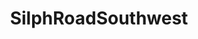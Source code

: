 ---
title: SilphRoadSouthwest
crosslinks:
- SilphRoadTX
- SilphRoadNM
- TheSilphRoad
- SilphRoadSouth
---